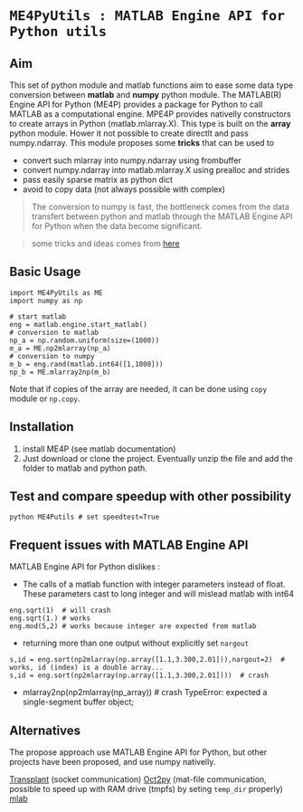 `ME4PyUtils : MATLAB Engine API for Python utils`
================================================


## Aim

This set of python module and matlab functions aim to ease some data type conversion between **matlab** and **numpy** python module.
The MATLAB(R) Engine API for Python (ME4P) provides a package for Python to call MATLAB as a computational engine. 
MPE4P provides nativelly constructors to create arrays in Python (matlab.mlarray.X). This type is built on the **array** python module. 
Hower it not possible to create directlt and pass numpy.ndarray. This module proposes some **tricks** that can be used to 
  - convert such mlarray into numpy.ndarray using frombuffer
  - convert numpy.ndarray into matlab.mlarray.X using prealloc and strides
  - pass easily sparse matrix as python dict
  - avoid to copy data (not always possible with complex)
	
>The conversion to numpy is fast, the bottleneck comes from the data transfert between python and matlab through the MATLAB Engine API for Python when the data become significant.

> some tricks and ideas comes from  [here](https://stackoverflow.com/questions/34155829/how-to-efficiently-convert-matlab-engine-arrays-to-numpy-ndarray/34155926)

## Basic Usage

```
import ME4PyUtils as ME
import numpy as np

# start matlab
eng = matlab.engine.start_matlab()
# conversion to matlab
np_a = np.random.uniform(size=(1000))
m_a = ME.np2mlarray(np_a)
# conversion to numpy
m_b = eng.rand(matlab.int64([1,1000]))
np_b = ME.mlarray2np(m_b)

```

Note that if copies of the array are needed, it can be done using `copy` module or `np.copy`.



## Installation
 1. install ME4P (see matlab documentation)
 2. Just download or clone the project. Eventually unzip the file and add the folder to matlab and python path.

## Test and compare speedup with other possibility
`python ME4Putils # set speedtest=True`

## Frequent issues with MATLAB Engine API

MATLAB Engine API for Python dislikes :
  - The calls of a matlab function with integer parameters instead of float. These parameters cast to long integer and will mislead matlab with int64
```
eng.sqrt(1)  # will crash
eng.sqrt(1.) # works
eng.mod(5,2) # works because integer are expected from matlab

```
  - returning more than one output without explicitly set `nargout`
```
s,id = eng.sort(np2mlarray(np.array([1.1,3.300,2.01])),nargout=2)  # works, id (index) is a double array...
s,id = eng.sort(np2mlarray(np.array([1.1,3.300,2.01])))  # crash
```
  - mlarray2np(np2mlarray(np_array)) # crash TypeError: expected a single-segment buffer object; 


## Alternatives
The propose approach use MATLAB Engine API for Python, but other projects have been proposed, and use numpy nativelly.

[Transplant](https://github.com/bastibe/transplant) (socket communication)
[Oct2py](https://github.com/blink1073/oct2py) (mat-file communication, possible to speed up with RAM drive (tmpfs) by seting `temp_dir` properly)
[mlab](https://github.com/ewiger/mlab)
